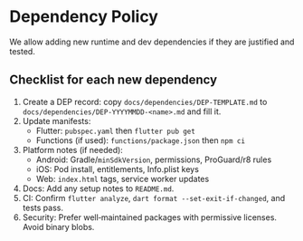 # Dependency Policy

We allow adding new runtime and dev dependencies if they are justified and tested.

## Checklist for each new dependency
1. Create a DEP record: copy `docs/dependencies/DEP-TEMPLATE.md` to `docs/dependencies/DEP-YYYYMMDD-<name>.md` and fill it.
2. Update manifests:
   - Flutter: `pubspec.yaml` then `flutter pub get`
   - Functions (if used): `functions/package.json` then `npm ci`
3. Platform notes (if needed):
   - Android: Gradle/`minSdkVersion`, permissions, ProGuard/r8 rules
   - iOS: Pod install, entitlements, Info.plist keys
   - Web: `index.html` tags, service worker updates
4. Docs: Add any setup notes to `README.md`.
5. CI: Confirm `flutter analyze`, `dart format --set-exit-if-changed`, and tests pass.
6. Security: Prefer well‑maintained packages with permissive licenses. Avoid binary blobs.
